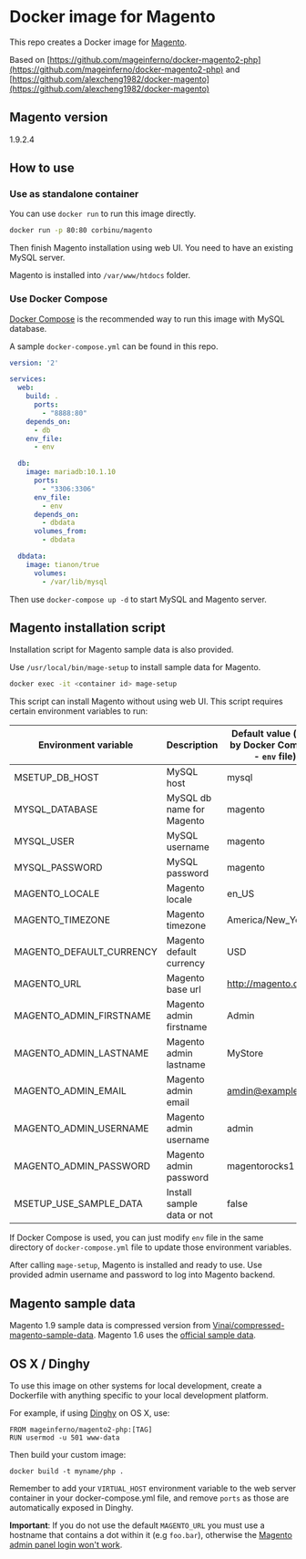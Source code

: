 # Docker image for Magento

This repo creates a Docker image for [Magento](http://magento.com/).

Based on
[https://github.com/mageinferno/docker-magento2-php](https://github.com/mageinferno/docker-magento2-php)
and
[https://github.com/alexcheng1982/docker-magento](https://github.com/alexcheng1982/docker-magento)

## Magento version

1.9.2.4

## How to use

### Use as standalone container

You can use `docker run` to run this image directly.

```bash
docker run -p 80:80 corbinu/magento
```

Then finish Magento installation using web UI. You need to have an existing MySQL server.

Magento is installed into `/var/www/htdocs` folder.

### Use Docker Compose

[Docker Compose](https://docs.docker.com/compose/) is the recommended way to run this image with MySQL database.

A sample `docker-compose.yml` can be found in this repo.

```yaml
version: '2'

services:
  web:
    build: .
      ports:
        - "8888:80"
    depends_on:
      - db
    env_file:
      - env

  db:
    image: mariadb:10.1.10
      ports:
        - "3306:3306"
      env_file:
        - env
      depends_on:
        - dbdata
      volumes_from:
        - dbdata

  dbdata:
    image: tianon/true
      volumes:
        - /var/lib/mysql
```

Then use `docker-compose up -d` to start MySQL and Magento server.

## Magento installation script

Installation script for Magento sample data is also provided.

Use `/usr/local/bin/mage-setup` to install sample data for Magento.

```bash
docker exec -it <container id> mage-setup
```

This script can install Magento without using web UI. This script requires certain environment variables to run:

Environment variable      | Description | Default value (used by Docker Compose - `env` file)
--------------------      | ----------- | ---------------------------
MSETUP_DB_HOST            | MySQL host  | mysql
MYSQL_DATABASE            | MySQL db name for Magento | magento
MYSQL_USER                | MySQL username | magento
MYSQL_PASSWORD            | MySQL password | magento
MAGENTO_LOCALE            | Magento locale | en_US
MAGENTO_TIMEZONE          | Magento timezone | America/New_York
MAGENTO_DEFAULT_CURRENCY  | Magento default currency | USD
MAGENTO_URL               | Magento base url | http://magento.docker
MAGENTO_ADMIN_FIRSTNAME   | Magento admin firstname | Admin
MAGENTO_ADMIN_LASTNAME    | Magento admin lastname | MyStore
MAGENTO_ADMIN_EMAIL       | Magento admin email | amdin@example.com
MAGENTO_ADMIN_USERNAME    | Magento admin username | admin
MAGENTO_ADMIN_PASSWORD    | Magento admin password | magentorocks1
MSETUP_USE_SAMPLE_DATA    | Install sample data or not | false

If Docker Compose is used, you can just modify `env` file in the same directory of `docker-compose.yml` file to update those environment variables.

After calling `mage-setup`, Magento is installed and ready to use. Use provided admin username and password to log into Magento backend.

## Magento sample data

Magento 1.9 sample data is compressed version from [Vinai/compressed-magento-sample-data](https://github.com/Vinai/compressed-magento-sample-data). Magento 1.6 uses the [official sample data](http://devdocs.magento.com/guides/m1x/ce18-ee113/ht_magento-ce-sample.data.html).

## OS X / Dinghy

To use this image on other systems for local development, create a Dockerfile with anything specific to your local development platform.

For example, if using [Dinghy](https://github.com/codekitchen/dinghy) on OS X, use:

```
FROM mageinferno/magento2-php:[TAG]
RUN usermod -u 501 www-data
```

Then build your custom image:

```
docker build -t myname/php .
```

Remember to add your `VIRTUAL_HOST` environment variable to the web server container in your docker-compose.yml file, and remove `ports` as those are automatically exposed in Dinghy.

**Important**: If you do not use the default `MAGENTO_URL` you must use a hostname that contains a dot within it (e.g `foo.bar`), otherwise the [Magento admin panel login won't work](http://magento.stackexchange.com/a/7773).
